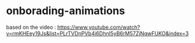 # onborading-animations
based on the video : https://www.youtube.com/watch?v=rmKHEey19Js&list=PLrTVDnPVb4i6DhnI5yB6rM57ZjNqwFUKO&index=3
